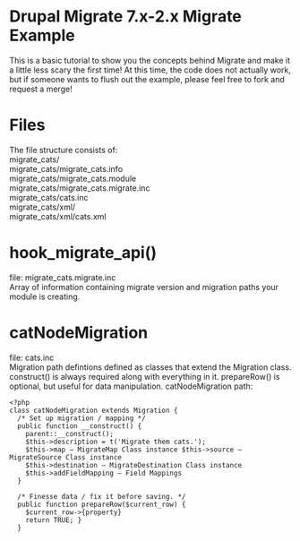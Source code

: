 # Drupal Migrate 7.x-2.x Migrate Example
This is a basic tutorial to show you the concepts behind Migrate and make it a little less scary the first time! At this time, the code does not actually work, but if someone wants to flush out the example, please feel free to fork and request a merge!  

# Files
The file structure consists of:  
migrate_cats/  
migrate_cats/migrate_cats.info  
migrate_cats/migrate_cats.module  
migrate_cats/migrate_cats.migrate.inc  
migrate_cats/cats.inc  
migrate_cats/xml/  
migrate_cats/xml/cats.xml  

# hook_migrate_api()
file: migrate_cats.migrate.inc  
Array of information containing migrate version and migration paths your module is creating.  

# catNodeMigration
file: cats.inc  
Migration path defintions defined as classes that extend the Migration class. construct() is always required along with everything in it. prepareRow() is optional, but useful for data manipulation. catNodeMigration path:  
```
<?php
class catNodeMigration extends Migration {
  /* Set up migration / mapping */
  public function __construct() {
    parent::__construct();
    $this->description = t('Migrate them cats.');
    $this->map – MigrateMap Class instance $this->source – MigrateSource Class instance
    $this->destination – MigrateDestination Class instance
    $this->addFieldMapping – Field Mappings
  }

  /* Finesse data / fix it before saving. */
  public function prepareRow($current_row) {
    $current_row->{property}
    return TRUE; }
  }
```
